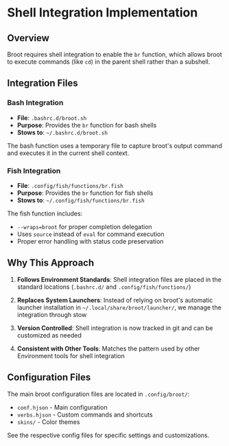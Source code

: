# Shell Integration Implementation

## Overview

Broot requires shell integration to enable the `br` function, which allows broot to execute commands (like `cd`) in the parent shell rather than a subshell.

## Integration Files

### Bash Integration
- **File**: `.bashrc.d/broot.sh`
- **Purpose**: Provides the `br` function for bash shells
- **Stows to**: `~/.bashrc.d/broot.sh`

The bash function uses a temporary file to capture broot's output command and executes it in the current shell context.

### Fish Integration
- **File**: `.config/fish/functions/br.fish`
- **Purpose**: Provides the `br` function for fish shells
- **Stows to**: `~/.config/fish/functions/br.fish`

The fish function includes:
- `--wraps=broot` for proper completion delegation
- Uses `source` instead of `eval` for command execution
- Proper error handling with status code preservation

## Why This Approach

1. **Follows Environment Standards**: Shell integration files are placed in the standard locations (`.bashrc.d/` and `.config/fish/functions/`)

2. **Replaces System Launchers**: Instead of relying on broot's automatic launcher installation in `~/.local/share/broot/launcher/`, we manage the integration through stow

3. **Version Controlled**: Shell integration is now tracked in git and can be customized as needed

4. **Consistent with Other Tools**: Matches the pattern used by other Environment tools for shell integration

## Configuration Files

The main broot configuration files are located in `.config/broot/`:
- `conf.hjson` - Main configuration
- `verbs.hjson` - Custom commands and shortcuts  
- `skins/` - Color themes

See the respective config files for specific settings and customizations.